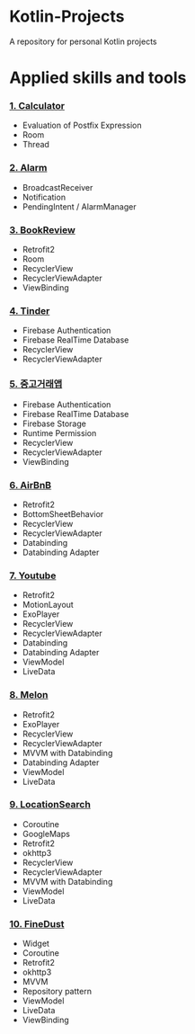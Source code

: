 # Kotlin-Projects
A repository for personal Kotlin projects

# Applied skills and tools

### [1. Calculator](https://github.com/holrosky/Kotlin-Projects/tree/main/1.%20Calculator)

+ Evaluation of Postfix Expression
+ Room
+ Thread

### [2. Alarm](https://github.com/holrosky/Kotlin-Projects/tree/main/2.%20Alarm)

+ BroadcastReceiver
+ Notification
+ PendingIntent / AlarmManager

### [3. BookReview](https://github.com/holrosky/Kotlin-Projects/tree/main/3.%20BookReview)

+ Retrofit2
+ Room 
+ RecyclerView
+ RecyclerViewAdapter
+ ViewBinding

### [4. Tinder](https://github.com/holrosky/Kotlin-Projects/tree/main/4.%20Tinder)

+ Firebase Authentication
+ Firebase RealTime Database
+ RecyclerView
+ RecyclerViewAdapter

### [5. 중고거래앱](https://github.com/holrosky/Kotlin-Projects/tree/main/5.%20%EC%A4%91%EA%B3%A0%EA%B1%B0%EB%9E%98%EC%95%B1)

+ Firebase Authentication
+ Firebase RealTime Database
+ Firebase Storage
+ Runtime Permission
+ RecyclerView
+ RecyclerViewAdapter
+ ViewBinding

### [6. AirBnB](https://github.com/holrosky/Kotlin-Projects/tree/main/6.%20AirBnB)

+ Retrofit2
+ BottomSheetBehavior
+ RecyclerView
+ RecyclerViewAdapter
+ Databinding
+ Databinding Adapter

### [7. Youtube](https://github.com/holrosky/Kotlin-Projects/tree/main/7.%20Youtube)

+ Retrofit2
+ MotionLayout
+ ExoPlayer
+ RecyclerView
+ RecyclerViewAdapter
+ Databinding
+ Databinding Adapter
+ ViewModel
+ LiveData

### [8. Melon](https://github.com/holrosky/Kotlin-Projects/tree/main/8.%20Melon)

+ Retrofit2
+ ExoPlayer
+ RecyclerView
+ RecyclerViewAdapter
+ MVVM with Databinding
+ Databinding Adapter
+ ViewModel
+ LiveData

### [9. LocationSearch](https://github.com/holrosky/Kotlin-Projects/tree/main/9.%20LocationSearch)

+ Coroutine
+ GoogleMaps
+ Retrofit2
+ okhttp3
+ RecyclerView
+ RecyclerViewAdapter
+ MVVM with Databinding
+ ViewModel
+ LiveData

### [10. FineDust](https://github.com/holrosky/Kotlin-Projects/tree/main/10.%20FineDust)

+ Widget
+ Coroutine
+ Retrofit2
+ okhttp3
+ MVVM
+ Repository pattern
+ ViewModel
+ LiveData
+ ViewBinding
